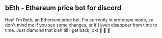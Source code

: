## bEth - Ethereum price bot for discord

Hey! I'm Beth, an Ethereum price bot. I'm currently in prototype mode, so don't mind me if you see some changes, or if I even disappear from time to time. Just diamond that bish till I get back, ok!  💎 🙌  💙
